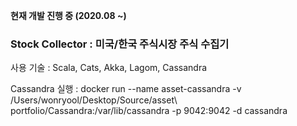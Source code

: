 **현재 개발 진행 중 (2020.08 ~)**

### Stock Collector : 미국/한국 주식시장 주식  수집기

사용 기술 : Scala, Cats, Akka, Lagom, Cassandra

Cassandra 실행 : docker run --name asset-cassandra -v /Users/wonryool/Desktop/Source/asset\ portfolio/Cassandra:/var/lib/cassandra -p 9042:9042 -d cassandra